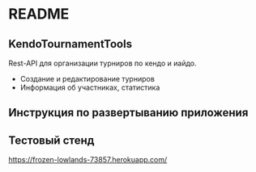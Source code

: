 # README

## KendoTournamentTools
Rest-API для организации турниров по кендо и иайдо.
* Создание и редактирование турниров
* Информация об участниках, статистика

## Инструкция по развертыванию приложения

## Тестовый стенд
https://frozen-lowlands-73857.herokuapp.com/
